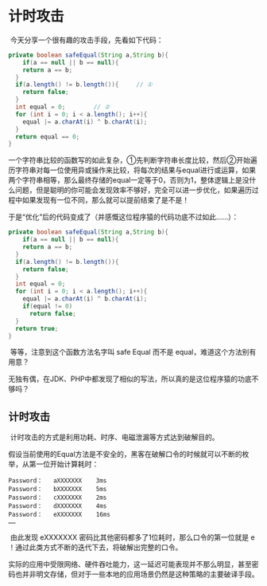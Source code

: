 # 计时攻击

​		今天分享一个很有趣的攻击手段，先看如下代码：

```java
private boolean safeEqual(String a,String b){
	if(a == null || b == null){
    return a == b;
  }
  if(a.length() != b.length()){		// ①
    return false;
  }
  int equal = 0;		// ②
  for (int i = 0; i < a.length(); i++){
    equal |= a.charAt(i) ^ b.charAt(i);
  }
  return equal == 0;
}
```

​		一个字符串比较的函数写的如此复杂，①先判断字符串长度比较，然后②开始遍历字符串对每一位使用异或操作来比较，将每次的结果与equal进行或运算，如果两个字符串相等，那么最终存储的equal一定等于0，否则为1，整体逻辑上是没什么问题，但是聪明的你可能会发现效率不够好，完全可以进一步优化，如果遍历过程中如果发现有一位不同，那么就可以提前结束了是不是！

​		于是“优化”后的代码变成了（并感慨这位程序猿的代码功底不过如此……）：

```java
private boolean safeEqual(String a,String b){
	if(a == null || b == null){
    return a == b;
  }
  if(a.length() != b.length()){
    return false;
  }
  int equal = 0;
  for (int i = 0; i < a.length(); i++){
    equal |= a.charAt(i) ^ b.charAt(i);
    if(equal != 0)
      return false;
  }
  return true;
}
```

​		等等，注意到这个函数方法名字叫 safe Equal 而不是 equal，难道这个方法别有用意？

​		无独有偶，在JDK、PHP中都发现了相似的写法，所以真的是这位程序猿的功底不够吗？

## 计时攻击

​		计时攻击的方式是利用功耗、时序、电磁泄漏等方式达到破解目的。

​		假设当前使用的Equal方法是不安全的，黑客在破解口令的时候就可以不断的枚举，从第一位开始计算耗时：

```
Password：	aXXXXXXX	3ms
Password：	bXXXXXXX	5ms
Password：	cXXXXXXX	2ms
Password：	dXXXXXXX	4ms
Password：	eXXXXXXX	16ms
……
```

​		由此发现 eXXXXXXX 密码比其他密码都多了1位耗时，那么口令的第一位就是 e ！通过此类方式不断的迭代下去，将破解出完整的口令。

​		实际的应用中受限网络、硬件吞吐能力，这一延迟可能表现并不那么明显，甚至密码也并非明文存储，但对于一些本地的应用场景仍然是这种策略的主要破译手段。
